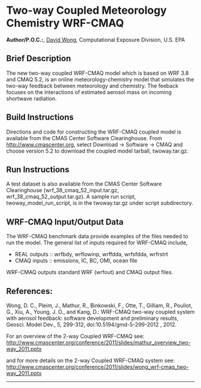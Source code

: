 # Two-way Coupled Meteorology Chemistry WRF-CMAQ    

**Author/P.O.C.:**, [David Wong](mailto:wong.david-c@epa.gov), Computational Exposure Division, U.S. EPA

## Brief Description

The new two-way coupled WRF-CMAQ model which is based on WRF 3.8 and CMAQ 5.2, is an online meteorology-chemistry model that simulates the two-way feedback between meteorology and chemistry. The feeback focuses on the interactions of estimated aerosol mass on incoming shortwave radiation.


## Build Instructions

Directions and code for constructing the WRF-CMAQ coupled model is available from the CMAS Center Software Clearinghouse. From http://www.cmascenter.org, select Download -> Software -> CMAQ and choose version 5.2 to download the coupled model tarball, twoway.tar.gz.

## Run Instructions
A test dataset is also available from the CMAS Center Software Clearinghouse (wrf_38_cmaq_52_input.tar.gz, wrf_38_cmaq_52_output.tar.gz). A sample run script, twoway_model_run_script, is in the twoway.tar.gz under script subdirectory.

## WRF-CMAQ Input/Output Data

The WRF-CMAQ benchmark data provide examples of the files needed to run the model. The general list of inputs required for WRF-CMAQ include,

* REAL outputs :: wrfbdy, wrflowinp, wrffdda, wrfsfdda, wrfrstrt
* CMAQ inputs  :: emissions, IC, BC, OMI, ocean file

WRF-CMAQ outputs standard WRF (wrfout) and CMAQ output files.

## References:

Wong, D. C., Pleim, J., Mathur, R., Binkowski, F., Otte, T., Gilliam, R., Pouliot, G., Xiu, A., Young, J. O., and Kang, D.: WRF-CMAQ two-way coupled system with aerosol feedback: software development and preliminary results, Geosci. Model Dev., 5, 299-312, doi:10.5194/gmd-5-299-2012 , 2012.

For an overview of the 2-way Coupled WRF-CMAQ see: http://www.cmascenter.org/conference/2011/slides/mathur_overview_two-way_2011.pptx

and for more details on the 2-way Coupled WRF-CMAQ system see: http://www.cmascenter.org/conference/2011/slides/wong_wrf-cmaq_two-way_2011.pptx

-----
